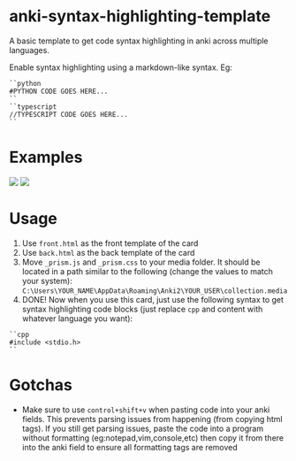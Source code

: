 # anki-syntax-highlighting-template
A basic template to get code syntax highlighting in anki across multiple languages. 

Enable syntax highlighting using a markdown-like syntax. Eg:
```
``python
#PYTHON CODE GOES HERE...
``
``typescript
//TYPESCRIPT CODE GOES HERE...
``
```
# Examples
<img src="https://github.com/user-attachments/assets/5344eb1f-e18b-4798-9a23-d23388c85496" />
<img src="https://github.com/user-attachments/assets/f615fe4a-d3d8-421f-8a0c-70d3c4fdac94" />

# Usage
1) Use `front.html` as the front template of the card
2) Use `back.html` as the back template of the card
3) Move `_prism.js` and `_prism.css` to your media folder. It should be located in a path similar to the following (change the values to match your system): `C:\Users\YOUR_NAME\AppData\Roaming\Anki2\YOUR_USER\collection.media`
4) DONE! Now when you use this card, just use the following syntax to get syntax highlighting code blocks (just replace `cpp` and content with whatever language you want):
```
``cpp
#include <stdio.h>
``
```
# Gotchas
- Make sure to use `control+shift+v` when pasting code into your anki fields. This prevents parsing issues from happening (from copying html tags). If you still get parsing issues, paste the code into a program without formatting (eg:notepad,vim,console,etc) then copy it from there into the anki field to ensure all formatting tags are removed
